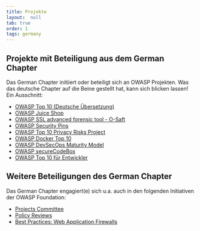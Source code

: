 ```yaml
---
title: Projekte
layout:  null
tab: true
order: 1
tags: germany
---
```


## Projekte mit Beteiligung aus dem German Chapter

Das German Chapter initiiert oder beteiligt sich an OWASP Projekten. Was
das deutsche Chapter auf die Beine gestellt hat, kann sich blicken
lassen! Ein Ausschnitt:

* <i class="fas fa-flag" style="color:#2ADA08;"></i>
  [OWASP Top 10 (Deutsche Übersetzung)](projekte/top_10/)
* <i class="fas fa-flag" style="color:#2ADA08;"></i>
  [OWASP Juice Shop](/www-project-juice-shop/)
* <i class="fas fa-flask" style="color:#FFA500;"></i>
  [OWASP SSL advanced forensic tool - O-Saft](/www-project-o-saft/)
* <i class="fas fa-flask" style="color:#FFA500;"></i>
  [OWASP Security Pins](/www-project-security-pins/)
* <i class="fas fa-flask" style="color:#FFA500;"></i>
  [OWASP Top 10 Privacy Risks Project](/www-project-top-10-privacy-risks/)
* <i class="fas fa-egg" style="color:#233e81;"></i>
  [OWASP Docker Top 10](/www-project-docker-top-10)
* <i class="fas fa-egg" style="color:#233e81;"></i>
  [OWASP DevSecOps Maturity Model](/www-project-devsecops-maturity-model/)
* <i class="fas fa-egg" style="color:#233e81;"></i>
  [OWASP secureCodeBox](/www-project-securecodebox/)
* <i class="fas fa-egg" style="color:#233e81;"></i>
  [OWASP Top 10 für Entwickler](https://wiki.owasp.org/index.php/Category:OWASP_Top_10_fuer_Entwickler)

## Weitere Beteiligungen des German Chapter

Das German Chapter engagiert(e) sich u.a. auch in den folgenden
Initiativen der OWASP Foundation:

* [Projects Committee](/www-committee-project/)
* [Policy Reviews](/www-policy/)
* [Best Practices: Web Application Firewalls](https://wiki.owasp.org/index.php/Category:OWASP_Best_Practices:_Use_of_Web_Application_Firewalls)


